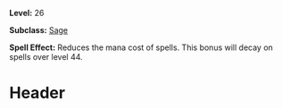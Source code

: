 <!-- TITLE: Spell: Magic Mind -->
<!-- SUBTITLE:  -->

**Level:** 26

**Subclass:** [Sage](sage)

**Spell Effect:** Reduces the mana cost of spells.  This bonus will decay on spells over level 44.

# Header
